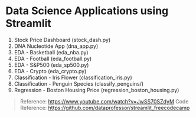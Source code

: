 # Data Science Applications using Streamlit

1. Stock Price Dashboard (stock_dash.py)
2. DNA Nucleotide App (dna_app.py)
3. EDA - Basketball (eda_nba.py)
4. EDA - Football (eda_football.py)
5. EDA - S&P500 (eda_sp500.py)
6. EDA - Crypto (eda_crypto.py)
7. Classification - Iris Flower (classification_iris.py)
8. Classification - Penguin Species (classify_penguins/)
9. Regression - Boston Housing Price (regression_boston_housing.py)

> Reference: https://www.youtube.com/watch?v=JwSS70SZdyM
> Code Reference: https://github.com/dataprofessor/streamlit_freecodecamp